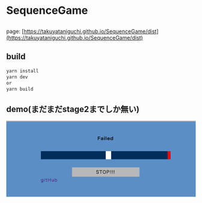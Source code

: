 # SequenceGame

##
page: [https://takuyataniguchi.github.io/SequenceGame/dist](https://takuyataniguchi.github.io/SequenceGame/dist)
## build

```
yarn install
yarn dev
or
yarn build
```

## demo(まだまだstage2までしか無い)  
<img src="./soruce/game.png">
